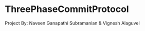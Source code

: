 ThreePhaseCommitProtocol
========================
Project By: Naveen Ganapathi Subramanian & Vignesh Alaguvel

